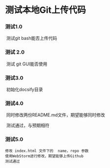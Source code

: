 # 测试本地Git上传代码





### 测试1.0 

​	测试git bash能否上传代码



### 测试 2.0

​	测试 git GUI能否使用



### 测试3.0

​	初始化docsify目录



### 测试4.0

​	同时修改两份README.md文件，期望能够同时修改

​	测试通过，与预期相符

### 测试5.0
    修改 index.html 文件下的  name，repo 参数
    使用WebStorm进行修改，期望能够上传Github
    测试通过